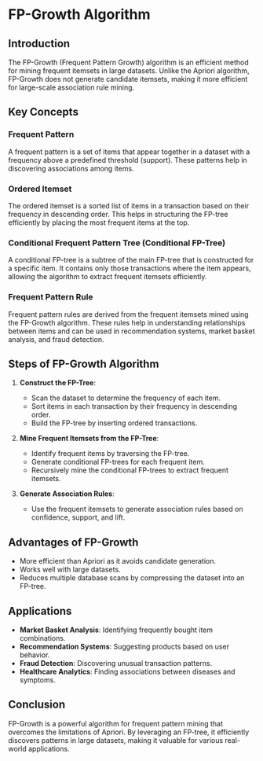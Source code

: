 # FP-Growth Algorithm

## Introduction
The FP-Growth (Frequent Pattern Growth) algorithm is an efficient method for mining frequent itemsets in large datasets. Unlike the Apriori algorithm, FP-Growth does not generate candidate itemsets, making it more efficient for large-scale association rule mining.

## Key Concepts

### Frequent Pattern
A frequent pattern is a set of items that appear together in a dataset with a frequency above a predefined threshold (support). These patterns help in discovering associations among items.

### Ordered Itemset
The ordered itemset is a sorted list of items in a transaction based on their frequency in descending order. This helps in structuring the FP-tree efficiently by placing the most frequent items at the top.

### Conditional Frequent Pattern Tree (Conditional FP-Tree)
A conditional FP-tree is a subtree of the main FP-tree that is constructed for a specific item. It contains only those transactions where the item appears, allowing the algorithm to extract frequent itemsets efficiently.

### Frequent Pattern Rule
Frequent pattern rules are derived from the frequent itemsets mined using the FP-Growth algorithm. These rules help in understanding relationships between items and can be used in recommendation systems, market basket analysis, and fraud detection.

## Steps of FP-Growth Algorithm
1. **Construct the FP-Tree**:
   - Scan the dataset to determine the frequency of each item.
   - Sort items in each transaction by their frequency in descending order.
   - Build the FP-tree by inserting ordered transactions.

2. **Mine Frequent Itemsets from the FP-Tree**:
   - Identify frequent items by traversing the FP-tree.
   - Generate conditional FP-trees for each frequent item.
   - Recursively mine the conditional FP-trees to extract frequent itemsets.

3. **Generate Association Rules**:
   - Use the frequent itemsets to generate association rules based on confidence, support, and lift.

## Advantages of FP-Growth
- More efficient than Apriori as it avoids candidate generation.
- Works well with large datasets.
- Reduces multiple database scans by compressing the dataset into an FP-tree.

## Applications
- **Market Basket Analysis**: Identifying frequently bought item combinations.
- **Recommendation Systems**: Suggesting products based on user behavior.
- **Fraud Detection**: Discovering unusual transaction patterns.
- **Healthcare Analytics**: Finding associations between diseases and symptoms.

## Conclusion
FP-Growth is a powerful algorithm for frequent pattern mining that overcomes the limitations of Apriori. By leveraging an FP-tree, it efficiently discovers patterns in large datasets, making it valuable for various real-world applications.

